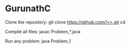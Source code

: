 # GurunathC

Clone the repository:
git clone [https://github.com/<your-username>/<>.git](https://github.com/Gurunathchandru/GurunathC.git)
cd <your-repo-name>

Compile all files:
javac Problem_*.java

Run any problem:
java Problem_1
